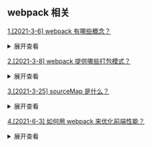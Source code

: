 ## webpack 相关

[1.[2021-3-6] webpack 有哪些概念？](https://github.com/HJY-xh/plantTrees/issues/32)

<details>
<summary>展开查看</summary>
<pre>

-   Entry：入口，Webpack 执行构建的第一步将从 Entry 开始，可抽象成输入。
-   Module：模块，在 Webpack 里一切皆模块，一个模块对应着一个文件。Webpack 会从配置的 Entry 开始递归找出所有依赖的模块。
-   Chunk：代码块，一个 Chunk 由多个模块组合而成，用于代码合并与分割。
-   Loader：模块转换器，用于把模块原内容按照需求转换成新内容。
-   Plugin：扩展插件，在 Webpack 构建流程中的特定时机会广播出对应的事件，插件可以监听这些事件的发生，在特定时机做对应的事情。
-   Output：打包后文件输出的位置。

</pre>
</details>

[2.[2021-3-8] webpack 提供哪些打包模式？](https://github.com/HJY-xh/plantTrees/issues/38)

<details>
<summary>展开查看</summary>
<pre>

打包模式相关参数为：mode，在打包时配置它是为了告诉 webpack 使用相应模式的内置优化。
mode 有三种模式：

-   development（开发环境打包）
-   production（生产环境打包，亦为默认值）
-   none（不适用任何默认优化选项）

</pre>
</details>

[3.[2021-3-25] sourceMap 是什么？](https://github.com/HJY-xh/plantTrees/issues/84)

<details>
<summary>展开查看</summary>
<pre>

sourceMap 是一项将编译、打包、压缩后的代码映射回源代码的技术。

由于打包压缩后的代码并没有阅读性可言，一旦在开发中报错或者遇到问题，直接在混淆代码中 debug 问题会带来非常糟糕的体验，sourceMap 可以帮助开发中快速定位到源代码的位置，提高开发效率。

sourceMap 其实并不是 Webpack 特有的功能，而是 Webpack 支持 sourceMap，像 JQuery 也支持 souceMap。

</pre>
</details>

[4.[2021-6-3] 如何⽤ webpack 来优化前端性能？](https://github.com/HJY-xh/plantTrees/issues/280)

<details>
<summary>展开查看</summary>
<pre>

用 webpack 优化前端性能是指优化 webpack 的输出结果，让打包的最终结果在浏览器里运行更加快速高效。

-   压缩代码：有删除多余的代码、注释、简化代码的写法等等方式
-   利用 CDN 加速：在构建过程中，将引用的静态资源路径修改为 CDN 上对应的路径。可以利用 webpack 对于 output 参数和各 loader 的 publicPath 参数来修改资源路径
-   Tree Shaking：将代码中永远不会走到的片段删除掉
-   Code Splitting: 将代码按路由维度或者组件分块(chunk),这样做到按需加载,同时可以充分利⽤浏览器缓存
-   提取公共第三⽅库: SplitChunksPlugin 插件来进⾏公共模块抽取,利⽤浏览器缓存可以⻓期缓存这些⽆需频繁变动的公共代码

</pre>
</details>
